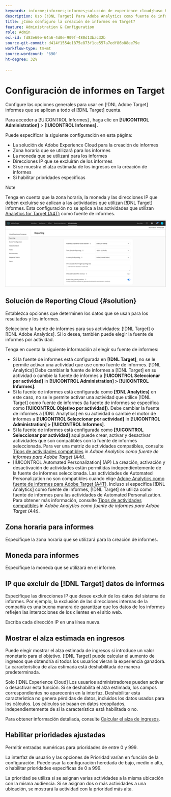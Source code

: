 ```yaml
---
keywords: informe;informes;informes;solución de experience cloud;huso horario;zona horaria;moneda;excluir direcciones IP;alza estimada de ingresos;ingresos;alza de ingresos;prioridades específicas;específicas
description: Uso [!DNL Target] Para Adobe Analytics como fuente de informes, especifique el formato predeterminado de zona horaria y moneda, agregue direcciones IP que excluir de los informes, etc.
title: ¿Cómo configuro la creación de informes en Target?
feature: Administration & Configuration
role: Admin
exl-id: fd83e60e-64a6-4d0e-909f-480d13bac32b
source-git-commit: d414f1554e1875e873f1ce557a7edf86b88ee79e
workflow-type: tm+mt
source-wordcount: '690'
ht-degree: 32%

---
```


# Configuración de informes en Target

Configure las opciones generales para usar en [!DNL Adobe Target] informes que se aplican a todo el [!DNL Target] cuenta.

Para acceder a [!UICONTROL Informes] , haga clic en **[!UICONTROL Administration]** > **[!UICONTROL Informes].**

Puede especificar la siguiente configuración en esta página:

* La solución de Adobe Experience Cloud para la creación de informes
* Zona horaria que se utilizará para los informes
* La moneda que se utilizará para los informes
* Direcciones IP que se excluirán de los informes
* Si se muestra el alza estimada de los ingresos en la creación de informes
* Si habilitar prioridades específicas

>[!NOTE]
>
>Tenga en cuenta que la zona horaria, la moneda y las direcciones IP que deben excluirse se aplican a las actividades que utilizan [!DNL Target] informes. Esta configuración no se aplica a las actividades que utilizan [Analytics for Target (A4T)](/help/main/c-integrating-target-with-mac/a4t/a4t.md) como fuente de informes.

![Página Informes](/help/main/administrating-target/assets/reporting.png)

## Solución de Reporting Cloud {#solution}

Establezca opciones que determinen los datos que se usan para los resultados y los informes.

Seleccione la fuente de informes para sus actividades: [!DNL Target] o [!DNL Adobe Analytics]. Si lo desea, también puede elegir la fuente de informes por actividad.

Tenga en cuenta la siguiente información al elegir su fuente de informes:

* Si la fuente de informes está configurada en **[!DNL Target]**, no se le permite activar una actividad que use como fuente de informes. [!DNL Analytics] Debe cambiar la fuente de informes a [!DNL Target] en su actividad o cambie la fuente de informes a **[!UICONTROL Seleccionar por actividad]** in **[!UICONTROL Administration] > [!UICONTROL Informes]**.
* Si la fuente de informes está configurada como **[!DNL Analytics]** en este caso, no se le permite activar una actividad que utilice [!DNL Target] como fuente de informes (la fuente de informes se especifica como **[!UICONTROL Objetivo por actividad])**. Debe cambiar la fuente de informes a [!DNL Analytics] en su actividad o cambie el motor de informes a **[!UICONTROL Seleccionar por actividad]** in **[!UICONTROL Administration] > [!UICONTROL Informes]**.
* Si la fuente de informes está configurada como **[!UICONTROL Seleccionar por actividad]** aquí puede crear, activar y desactivar actividades que son compatibles con la fuente de informes seleccionada. Para ver una matriz de actividades compatibles, consulte [Tipos de actividades compatibles](/help/main/c-integrating-target-with-mac/a4t/a4t.md#section_F487896214BF4803AF78C552EF1669AA) in *Adobe Analytics como fuente de informes para Adobe Target (A4t)*.
* [!UICONTROL Automated Personalization] (AP) La creación, activación y desactivación de actividades están permitidas independientemente de la fuente de informes seleccionada. Las actividades de Automated Personalization no son compatibles cuando elige [Adobe Analytics como fuente de informes para Adobe Target (A4T)](/help/main/c-integrating-target-with-mac/a4t/a4t.md). Incluso si especifica [!DNL Analytics] como fuente de informes, [!DNL Target] se utiliza como fuente de informes para las actividades de Automated Personalization. Para obtener más información, consulte [Tipos de actividades compatibles](/help/main/c-integrating-target-with-mac/a4t/a4t.md#section_F487896214BF4803AF78C552EF1669AA) in *Adobe Analytics como fuente de informes para Adobe Target (A4t)*.

## Zona horaria para informes

Especifique la zona horaria que se utilizará para la creación de informes.

## Moneda para informes

Especifique la moneda que se utilizará en el informe.

## IP que excluir de [!DNL Target] datos de informes

Especifique las direcciones IP que desee excluir de los datos del sistema de informes. Por ejemplo, la exclusión de las direcciones internas de la compañía es una buena manera de garantizar que los datos de los informes reflejen las interacciones de los clientes en el sitio web.

Escriba cada dirección IP en una línea nueva.

## Mostrar el alza estimada en ingresos

Puede elegir mostrar el alza estimada de ingresos si introduce un valor monetario para el objetivo. [!DNL Target] puede calcular el aumento de ingresos que obtendría si todos los usuarios vieran la experiencia ganadora. La característica de alza estimada está deshabilitada de manera predeterminada.

Solo [!DNL Experience Cloud] Los usuarios administradores pueden activar o desactivar esta función. Si se deshabilita el alza estimada, los campos correspondientes no aparecerán en la interfaz. Deshabilitar esta característica no genera pérdidas de datos, incluidos los datos usados para los cálculos. Los cálculos se basan en datos recopilados, independientemente de si la característica está habilitada o no.

Para obtener información detallada, consulte [Calcular el alza de ingresos](/help/main/administrating-target/r-target-account-preferences/estimating-lift-in-revenue.md).

## Habilitar prioridades ajustadas

Permitir entradas numéricas para prioridades de entre 0 y 999.

La interfaz de usuario y las opciones de Prioridad varían en función de la configuración. Puede usar la configuración heredada de bajo, medio o alto, o habilitar prioridades específicas de 0 a 999.

La prioridad se utiliza si se asignan varias actividades a la misma ubicación con la misma audiencia. Si se asignan dos o más actividades a una ubicación, se mostrará la actividad con la prioridad más alta.
